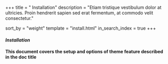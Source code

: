 +++
 title = "  Installation"
description = "Etiam tristique vestibulum dolor at ultricies. Proin hendrerit sapien sed erat fermentum, at commodo velit consectetur."


sort_by = "weight"
template = "install.html"
in_search_index = true
+++


 #### *Installation*
#### This document covers the setup and options of theme feature described in the doc title